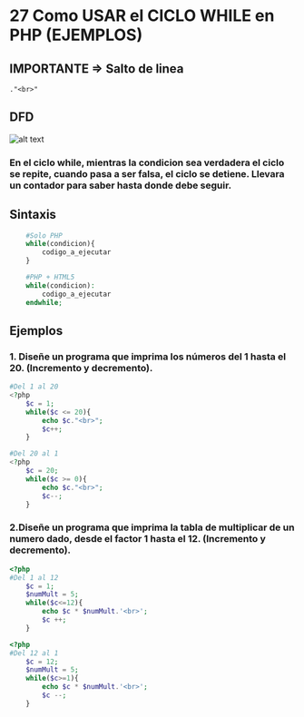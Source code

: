 # 27 Como USAR el CICLO WHILE en PHP (EJEMPLOS)
## IMPORTANTE => Salto de linea
```."<br>"```

## DFD
![alt text](image.png)

### En el ciclo while, mientras la condicion sea verdadera el ciclo se repite, cuando pasa a ser falsa, el ciclo se detiene. Llevara un contador para saber hasta donde debe seguir.

## Sintaxis
```php
    #Solo PHP
    while(condicion){
        codigo_a_ejecutar
    }
```
```php
    #PHP + HTML5
    while(condicion):
        codigo_a_ejecutar
    endwhile;
```

## Ejemplos

### 1. Diseñe un programa que imprima los números del 1 hasta el 20. (Incremento y decremento).

```php
#Del 1 al 20
<?php
    $c = 1;
    while($c <= 20){
        echo $c."<br>";
        $c++;
    }
```

```php
#Del 20 al 1
<?php
    $c = 20;
    while($c >= 0){
        echo $c."<br>";
        $c--;
    }
```

### 2.Diseñe un programa que imprima la tabla de multiplicar de un numero dado, desde el factor 1 hasta el 12. (Incremento y decremento).
```php
<?php
#Del 1 al 12
    $c = 1;
    $numMult = 5;
    while($c<=12){
        echo $c * $numMult.'<br>';
        $c ++;  
    }
```

```php
<?php
#Del 12 al 1
    $c = 12;
    $numMult = 5;
    while($c>=1){
        echo $c * $numMult.'<br>';
        $c --;  
    }
```